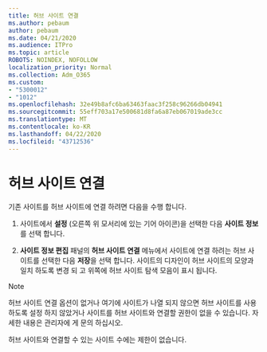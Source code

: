 ```yaml
---
title: 허브 사이트 연결
ms.author: pebaum
author: pebaum
ms.date: 04/21/2020
ms.audience: ITPro
ms.topic: article
ROBOTS: NOINDEX, NOFOLLOW
localization_priority: Normal
ms.collection: Adm_O365
ms.custom:
- "5300012"
- "1012"
ms.openlocfilehash: 32e49b8afc6ba63463faac3f258c96266db04941
ms.sourcegitcommit: 55eff703a17e500681d8fa6a87eb067019ade3cc
ms.translationtype: MT
ms.contentlocale: ko-KR
ms.lasthandoff: 04/22/2020
ms.locfileid: "43712536"
---
```

# <a name="associate-a-hub-site"></a>허브 사이트 연결

기존 사이트를 허브 사이트에 연결 하려면 다음을 수행 합니다.
  
1. 사이트에서 **설정** (오른쪽 위 모서리에 있는 기어 아이콘)을 선택한 다음 **사이트 정보**를 선택 합니다.

2. **사이트 정보 편집** 패널의 **허브 사이트 연결** 메뉴에서 사이트에 연결 하려는 허브 사이트를 선택한 다음 **저장**을 선택 합니다. 사이트의 디자인이 허브 사이트의 모양과 일치 하도록 변경 되 고 위쪽에 허브 사이트 탐색 모음이 표시 됩니다.

 > [!Note]
>허브 사이트 연결 옵션이 없거나 여기에 사이트가 나열 되지 않으면 허브 사이트를 사용 하도록 설정 하지 않았거나 사이트를 허브 사이트와 연결할 권한이 없을 수 있습니다. 자세한 내용은 관리자에 게 문의 하십시오.
>
>허브 사이트와 연결할 수 있는 사이트 수에는 제한이 없습니다.
  